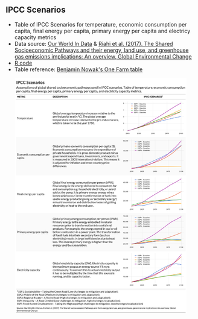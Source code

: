 ## IPCC Scenarios

* Table of IPCC Scenarios for temperature, economic consumption per capita, final energy per capita, primary energy per capita and electricy capacity metrics
* Data source: [Our World In Data](https://ourworldindata.org/explorers/ipcc-scenarios) & [Riahi et al. (2017). The Shared Socioeconomic Pathways and their energy, land use, and greenhouse gas emissions implications: An overview, Global Environmental Change](https://tntcat.iiasa.ac.at/SspDb/dsd)
* [R code](https://github.com/leeolney3/Tables/blob/main/2022/tsto_super_premium/script.R)
* Table reference: [Benjamin Nowak's One Farm table](https://community.rstudio.com/t/one-farm-creating-our-cultivated-planet-the-big-barnyard-tables/117744)

<p align="center"><img src="https://github.com/leeolney3/Tables/blob/main/2022/ipcc_scenarios/table_1.png" width="90%"></p>
